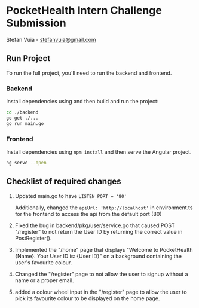 # PocketHealth Intern Challenge Submission
Stefan Vuia - stefanvuia@gmail.com

## Run Project
To run the full project, you'll need to run the backend and frontend.

### Backend
Install dependencies using and then build and run the project:
```bash
cd ./backend
go get ./...
go run main.go
```

### Frontend
Install dependencies using `npm install` and then serve the Angular project.
```bash
ng serve --open
```

## Checklist of required changes
1. Updated main.go to have `LISTEN_PORT = '80'`
   
   Additionally, changed the `apiUrl: 'http://localhost'` in environment.ts for the frontend to access the api from the default port (80)

2. Fixed the bug in backend/pkg/user/service.go that caused POST "/register" to not return the User ID by returning the correct value in PostRegister(). 

3. Implemented the "/home" page that displays "Welcome to PocketHealth {Name}. Your User ID is: {User ID}" on a background containing the user's favourite colour.

4. Changed the "/register" page to not allow the user to signup without a name or a proper email.
  
5. added a colour wheel input in the "/register" page to allow the user to pick its favourite colour to be displayed on the home page.

